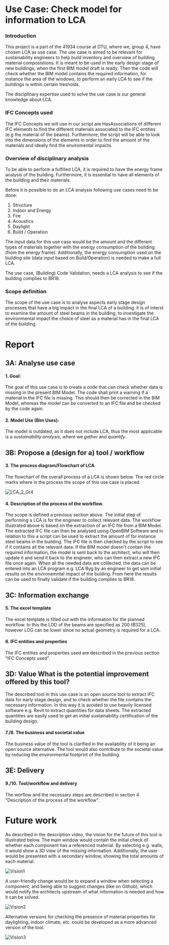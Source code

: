 # Use Case: Check model for information to LCA 
### Introduction 
This project is a part of the 41934 course at DTU, where we, group 4, have chosen LCA as use case. 
The use case is aimed to be relevant for sustainability engineers to help build inventory and overview of building material composistions. It is meant to be used in the early design stage of new buildings, when the first BIM model draft is ready. Then the code will check whether the BIM model contains the required information, for instance the area of the windows, to perform an early LCA to see if the buildings is within certain tresholds.  

The disciplinary expertise used to solve the use case is our general knowledge about LCA.

### IFC Concepts used
The IFC Concepts we will use in our script are HasAssociations of different IFC elements to find the different materials associated to the IFC entities (e.g the material of the beams). Furthermore, the script will be able to look into the dimensions of the elements in order to find the amount of the materials and ideally find the enviromental impacts.

### Overview of disciplinary analysis
To be able to perform a fulfilled LCA, it is required to have the energy frame analysis of the building.
Furthermore, it is essential to have all elements of the building and their materials.

Before it is possible to do an LCA analysis following use cases need to be done:

1. Structure 
2. Indoor and Energy 
3. Fire 
4. Acoustics 
5. Daylight 
6. Build / Operation

The input data for this use case would be the amount and the different types of materials together with the energy consumption of the building (from the energy frame). Additionally, the energy consumption used on the building site (data input based on Build/Operation) is needed to make a full LCA.

The use case, (Building) Code Validation, needs a LCA analysis to see if the building complies to BR18. 

### Scope definition
The scope of the use case is to analyse aspects early stage design processes that have a big impact in the final LCA of a building. it is of interst to examine the amount of steel beams in the building, to investigate the environmental impact the choice of steel as a material has in the final LCA of the building. 

# Report 

## 3A: Analyse use case
#### 1. Goal: 
The goal of this use case is to create a code that can check whether data is missing in the present BIM Model. The code shall print a warning if a material in the IFC file is missing. This should then be corrected in the BIM Model, whereas the model can be converted to an IFC file and be checked by the code again. 

#### 2. Model Use (Bim Uses): 
The model is outdated, as it does not include LCA, thus the most applicable is a _sustainability analysis_, where we _gather_ and _quantify_.

## 3B: Propose a (design for a) tool / workflow
#### 3. The process diagram/Flowchart of LCA
The flowchart of the overall process of a LCA is shown below. The red circle marks where in the process the scope of this use case is placed.

![LCA_2_Gr4](https://user-images.githubusercontent.com/112398958/193603479-5c783904-2264-419d-adf8-ca5258df26c9.svg)

#### 4. Description of the process of the workflow.
The scope is defined a previous section above. The initial step of performing a LCA is for the engineer to collect relevant data. The workflow illustrated above is based on the extraction of an IFC file from a BIM Model. The extracted IFC file can then be analysed using OpenBIM Software and in relation to this a script can be used to extract the amount of for instance steel beams in the building. The IFC file is then checked by the script to see if it contains all the relevant data. If the BIM model doesn't contain the required information, the model is sent back to the architect, who will then update it and send it back to the engineer, who can then extract a new IFC file once again. When all the needed data are colllected, the data can be entered into an LCA program e.g. LCA Byg by an engineer to get som initial results on the environemntal impact of the bulding. From here the results can be used to finally validate if the building complies to BR18.


## 3C: Information exchange
#### 5. The excel template 
The excel template is filled out with the information for the planned workflow. In this the LOD of the beams are specified as 200 (B325), however LOG can be lower since no actual geometry is required for a LCA.

#### 6. IFC entities and properties
The IFC entities and properties used are described in the previous section "IFC Concepts used".

## 3D: Value What is the potential improvement offered by this tool?
The described tool in this use case is an open source tool to extract IFC data for early stage design, and to check whether the file contains the necessary information. In this way it is avoided to use heavily licensed software e.g. Revit to extract quantities for data sheets. The extracted quantities are easily used to get an initial sustainability certification of the building design. 
#### 7./8. The business and societal value
The business value of the tool is clarified in the availability of it being an open source alternative. The tool would also contribute to the societal value by reducing the environmental footprint of the building. 

## 3E: Delivery
#### 9./10. Tool/workflow and delivery 
The worflow and the necessary steps are described in section 4 "Description of the process of the workflow".

# Future work 
As described in the description video, the vision for the future of this tool is illustrated below. 
The main window would contain the initial check of whether each component has a referenced material. By selecting e.g. walls, it would show a 3D view of the missing information. Additionally, the user would be presented with a secondary window, showing the total amounts of each material. 

![Vision1](https://user-images.githubusercontent.com/112398958/204106106-54b5508a-cba4-4247-b8ec-e25f4ed049ff.PNG)

A user-friendly change would be to expand a window when selecting a component; and being able to suggest changes (like on Github), which would notify the architects upstream of what information is needed and how it can be solved. 

![Vision2](https://user-images.githubusercontent.com/112398958/204106110-2726eb63-063d-48a6-9121-0ba58fee87ca.PNG)

Alternative versions for checking the presence of material properties for daylighting, indoor climate, etc. could be developed as a more advanced version of the tool.  

![Vision3](https://user-images.githubusercontent.com/112398958/204106116-10d325f7-8188-4255-abe9-72b926b0c2bc.PNG)
